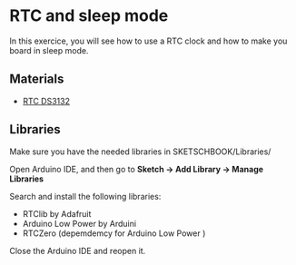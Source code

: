 # RTC and sleep mode

In this exercice, you will see how to use a RTC clock and how to make you board in sleep mode.

## Materials
* [RTC DS3132](https://www.adafruit.com/product/3013)

## Libraries
Make sure you have the needed libraries in SKETSCHBOOK/Libraries/

Open Arduino IDE, and then go to **Sketch -> Add Library -> Manage Libraries** 

Search and install the following libraries:

* RTClib by Adafruit
* Arduino Low Power by Arduini
* RTCZero (depemdemcy for Arduino Low Power )


Close the Arduino IDE and reopen it.